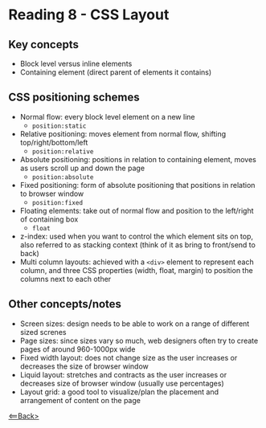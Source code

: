 # Reading 8 - CSS Layout

## Key concepts
- Block level versus inline elements
- Containing element (direct parent of elements it contains)

## CSS positioning schemes
- Normal flow: every block level element on a new line
  - ```position:static```
- Relative positioning: moves element from normal flow, shifting top/right/bottom/left
  - ```position:relative```
- Absolute positioning: positions in relation to containing element, moves as users scroll up and down the page
  - ```position:absolute```
- Fixed positioning: form of absolute positioning that positions in relation to browser window
  - ```position:fixed```
- Floating elements: take out of normal flow and position to the left/right of containing box
  - ```float```
- z-index: used when you want to control the which element sits on top, also referred to as stacking context (think of it as bring to front/send to back)
- Multi column layouts: achieved with a ```<div>``` element to represent each column, and three CSS properties (width, float, margin) to position the columns next to each other

## Other concepts/notes
- Screen sizes: design needs to be able to work on a range of different sized screnes
- Page sizes: since sizes vary so much, web designers often try to create pages of around 960-1000px wide
- Fixed width layout: does not change size as the user increases or decreases the size of browser window
- Liquid layout: stretches and contracts as the user increases or decreases size of browser window (usually use percentages)
- Layout grid: a good tool to visualize/plan the placement and arrangement of content on the page

[<==Back>](../README.md)